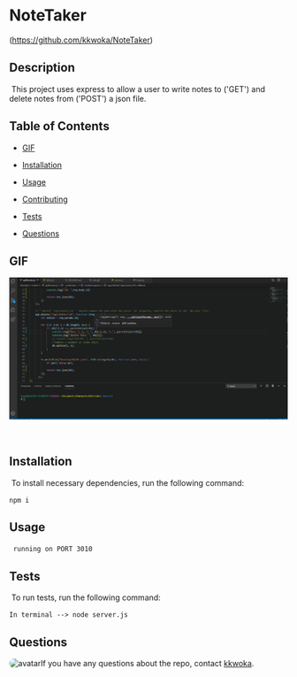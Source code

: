 
  # NoteTaker
 (https://github.com/kkwoka/NoteTaker)
  ​
  ## Description
  ​
  This project uses express to allow a user to write notes to ('GET') and delete notes from ('POST') a json file. 
  ​
  ## Table of Contents 
  * [GIF](#gif)

  * [Installation](#installation)
  ​
  * [Usage](#usage)
  ​  ​
  * [Contributing](#contributing)
  ​
  * [Tests](#tests)
  ​
  * [Questions](#questions)

  ## GIF
  ![gif1](./Develop/public/assets/gifs/test.gif)

  ​
  ## Installation
  ​
  To install necessary dependencies, run the following command:
  ```
  npm i
  ```

  ## Usage
  ​```
  running on PORT 3010  ​
  ​```

  ## Tests
  ​
  To run tests, run the following command:
  ```
  In terminal --> node server.js
  ```
 
  ## Questions
  ​
  <img src="https://avatars3.githubusercontent.com/u/57764303?v=4" alt="avatar" style="border-radius: 16px" width="50" />
  ​
  If you have any questions about the repo, contact [kkwoka](https://github.com/kkwoka).